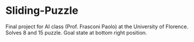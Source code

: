 Sliding-Puzzle
==============

Final project for AI class (Prof. Frasconi Paolo) at the University of Florence.
Solves 8 and 15 puzzle.
Goal state at bottom right position.
